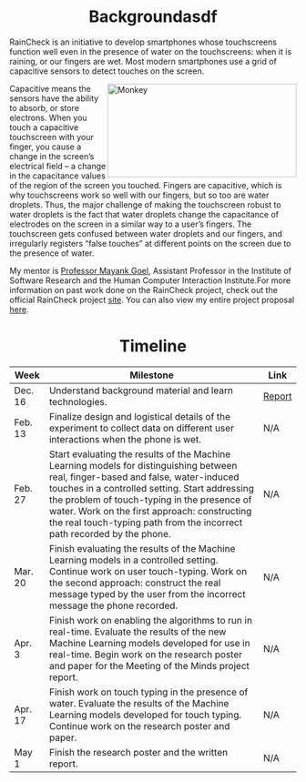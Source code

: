 <h1 align="center"> Backgroundasdf </h1>

RainCheck is an initiative to develop smartphones whose touchscreens function well even in the presence of water on the touchscreens: when it is raining, or our fingers are wet. Most modern smartphones use a grid of capacitive sensors to detect touches on the screen.

<img src="http://www.iphoneinformer.com/wp-content/uploads/2015/11/wet-iPhone-6-2.jpg" alt="Monkey" style="width:332px;height:164px;" align="right">

Capacitive means the sensors have the ability to absorb, or store electrons. When you touch a capacitive touchscreen with your finger, you cause a change in the screen’s electrical field – a change in the capacitance values of the region of the screen you touched. Fingers are capacitive, which is why touchscreens work so well with our fingers, but so too are water droplets. Thus, the major challenge of making the touchscreen robust to water droplets is the fact that water droplets change the capacitance of electrodes on the screen in a similar way to a user’s fingers. The touchscreen gets confused between water droplets and our fingers, and irregularly registers “false touches” at different points on the screen due to the presence of water.

My mentor is [Professor Mayank Goel](https://www.hcii.cmu.edu/people/mayank-goel), Assistant Professor in the Institute of Software Research and the Human Computer Interaction Institute.For more information on past work done on the RainCheck project, check out the official RainCheck project [site](https://ubicomplab.github.io/RainCheck/index.html). You can also view my entire project proposal [here](https://github.com/VivekShankar/VivekShankar.github.io/blob/master/15400ProjectProposalFinal.pdf).

<h1 align="center"> Timeline </h1>

| Week  | Milestone | Link |
| ---  | ---  | ---  | 
| Dec. 16  | Understand background material and learn technologies. | [Report](https://github.com/VivekShankar/VivekShankar.github.io/blob/master/MilestoneReport1.pdf) | 
| Feb. 13  | Finalize design and logistical details of the experiment to collect data on different user interactions when the phone is wet. | N/A | 
| Feb. 27  | Start evaluating the results of the Machine Learning models for distinguishing between real, finger-based and false, water-induced touches in a controlled setting. Start addressing the problem of touch-typing in the presence of water. Work on the first approach: constructing the real touch-typing path from the incorrect path recorded by the phone. | N/A | 
| Mar. 20  | Finish evaluating the results of the Machine Learning models in a controlled setting. Continue work on user touch-typing. Work on the second approach: construct the real message typed by the user from the incorrect message the phone recorded. | N/A | 
| Apr. 3  | Finish work on enabling the algorithms to run in real-time. Evaluate the results of the new Machine Learning models developed for use in real-time. Begin work on the research poster and paper for the Meeting of the Minds project report. | N/A | 
| Apr. 17  | Finish work on touch typing in the presence of water. Evaluate the results of the Machine Learning models developed for touch typing. Continue work on the research poster and paper. | N/A | 
| May 1  | Finish the research poster and the written report. | N/A | 
